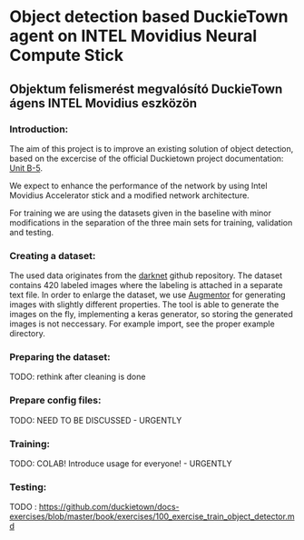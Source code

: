 # Object detection based DuckieTown agent on INTEL Movidius Neural Compute Stick
## Objektum felismerést megvalósító DuckieTown ágens INTEL Movidius eszközön

### Introduction:
The aim of this project is to improve an existing solution of object detection, based on the excercise of the official Duckietown project documentation: [Unit B-5](https://docs.duckietown.org/DT19/exercises/out/exercise_object_detector.html).

We expect to enhance the performance of the network by using Intel Movidius Accelerator stick and a modified network architecture.

For training we are using the datasets given in the baseline with minor modifications in the separation of the three main sets for training, validation and testing.

### Creating a dataset:

The used data originates from the [darknet](https://github.com/marquezo/darknet) github repository. The dataset contains 420 labeled images where the labeling is attached in a separate text file. In order to enlarge the dataset, we use [Augmentor](https://github.com/mdbloice/Augmentor) for generating images with slightly different properties. The tool is able to generate the images on the fly, implementing a keras generator, so storing the generated images is not neccessary. For example import, see the proper example directory.

### Preparing the dataset:

TODO: rethink after cleaning is done

### Prepare config files:

TODO: NEED TO BE DISCUSSED - URGENTLY

### Training:

TODO: COLAB! Introduce usage for everyone! - URGENTLY

### Testing:

TODO : https://github.com/duckietown/docs-exercises/blob/master/book/exercises/100_exercise_train_object_detector.md

